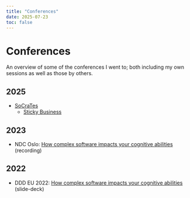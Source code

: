 ```yaml
---
title: "Conferences"
date: 2025-07-23
toc: false
---
```


# Conferences

An overview of some of the conferences I went to; both including my own sessions as well as those by others.

## 2025
- [SoCraTes](./socrates/2025)
    - [Sticky Business](./socrates/stickyness-redacted.pdf)

## 2023
- NDC Oslo: [How complex software impacts your cognitive abilities](https://www.youtube.com/watch?v=5A22s_QXTRg) (recording)

## 2022
- DDD EU 2022: [How complex software impacts your cognitive abilities](https://www.corstianboerman.com/data/uploads/How_complex_software_impacts_your_cognitive_abilities_680d47d279.pdf) (slide-deck)